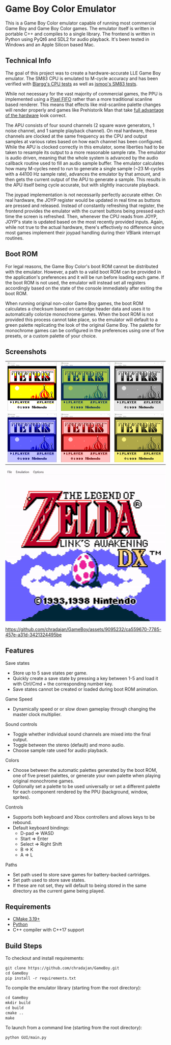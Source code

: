 # Game Boy Color Emulator

This is a Game Boy Color emulator capable of running most commercial Game Boy and Game Boy Color games. The emulator itself is written in portable C++ and compiles to a single library. The frontend is written in Python using PyQt6 and SDL2 for audio playback. It's been tested in Windows and an Apple Silicon based Mac.

## Technical Info

The goal of this project was to create a hardware-accurate LLE Game Boy emulator. The SM83 CPU is emulated to M-cycle accuracy and has been verified with [Blargg's CPU tests](https://github.com/retrio/gb-test-roms) as well as [jsmoo's SM83 tests](https://github.com/raddad772/jsmoo/tree/main/misc/tests/GeneratedTests/sm83).

While not necessary for the vast majority of commercial games, the PPU is implemented using a [Pixel FIFO](https://gbdev.io/pandocs/pixel_fifo.html) rather than a more traditional scanline based renderer. This means that effects like mid-scanline palette changes will render properly and games like Prehistorik Man that take [full advantage of the hardware](https://eldred.fr/blog/2022/05/22/prehistorik) look correct.

The APU consists of four sound channels (2 square wave generators, 1 noise channel, and 1 sample playback channel). On real hardware, these channels are clocked at the same frequency as the CPU and output samples at various rates based on how each channel has been configured. While the APU is clocked correctly in this emulator, some liberties had to be taken to resample its output to a more reasonable sample rate. The emulator is audio driven, meaning that the whole system is advanced by the audio callback routine used to fill an audio sample buffer. The emulator calculates how many M-cycles need to run to generate a single sample (~23 M-cycles with a 44100 Hz sample rate), advances the emulator by that amount, and then gets the current output of the APU to generate a sample. This results in the APU itself being cycle accurate, but with slightly inaccurate playback.

The joypad implementation is not necessarily perfectly accurate either. On real hardware, the JOYP register would be updated in real time as buttons are pressed and released. Instead of constantly refreshing that register, the frontend provides the emulator with the current buttons being pressed each time the screen is refreshed. Then, whenever the CPU reads from JOYP, JOYP's state is updated based on the most recently provided inputs. Again, while not true to the actual hardware, there's effectively no difference since most games implement their joypad handling during their VBlank interrupt routines.

## Boot ROM

For legal reasons, the Game Boy Color's boot ROM cannot be distributed with the emulator. However, a path to a valid boot ROM can be provided in the application's preferences and it will be run before loading each game. If the boot ROM is not used, the emulator will instead set all registers accordingly based on the state of the console immediately after exiting the boot ROM.

When running original non-color Game Boy games, the boot ROM calculates a checksum based on cartridge header data and uses it to automatically colorize monochrome games. When the boot ROM is not provided this process cannot take place, so the emulator will default to a green palette replicating the look of the original Game Boy. The palette for monochrome games can be configured in the preferences using one of five presets, or a custom palette of your choice.

## Screenshots

| | | |
|:-------------------------:|:-------------------------:|:-------------------------:|
| <img width="500" alt="Palette assigned by boot ROM" src="resources/TopLeft.PNG"> | <img width="500" alt="Green Preset" src="resources/TopMiddle.PNG"> | <img width="500" alt="Gray Preset" src="resources/TopRight.PNG"> |
| <img width="500" alt="Blue Preset" src="resources/BottomLeft.PNG"> |  <img width="500" alt="Red Preset" src="resources/BottomMiddle.PNG"> |<img width="500" alt="Yellow Preset" src="resources/BottomRight.PNG"> |

![The Legend of Zelda: Link's Awakening DX](resources/ZeldaDX.gif)

https://github.com/chradajan/GameBoy/assets/9095232/ca559670-7785-457e-a31d-3421324495be

## Features

Save states

- Store up to 5 save states per game.
- Quickly create a save state by pressing a key between 1-5 and load it with Ctrl/Cmd + the corresponding number key.
- Save states cannot be created or loaded during boot ROM animation.

Game Speed

- Dynamically speed or or slow down gameplay through changing the master clock multiplier.

Sound controls

- Toggle whether individual sound channels are mixed into the final output.
- Toggle between the stereo (default) and mono audio.
- Choose sample rate used for audio playback.

Colors

- Choose between the automatic palettes generated by the boot ROM, one of five preset palettes, or generate your own palette when playing original monochrome games.
- Optionally set a palette to be used universally or set a different palette for each component rendered by the PPU (background, window, sprites).

Controls

- Supports both keyboard and Xbox controllers and allows keys to be rebound.
- Default keyboard bindings:
    - D-pad => WASD
    - Start => Enter
    - Select => Right Shift
    - B => K
    - A => L

Paths

- Set path used to store save games for battery-backed cartridges.
- Set path used to store save states.
- If these are not set, they will default to being stored in the same directory as the current game being played.
## Requirements

- [CMake 3.19+](https://cmake.org/)
- [Python](https://www.python.org/)
- C++ compiler with C++17 support


## Build Steps

To checkout and install requirements:
```
git clone https://github.com/chradajan/GameBoy.git
cd GameBoy
pip install -r requirements.txt
```

To compile the emulator library (starting from the root directory):
```
cd GameBoy
mkdir build
cd build
cmake ..
make
```

To launch from a command line (starting from the root directory):
```
python GUI/main.py
```

